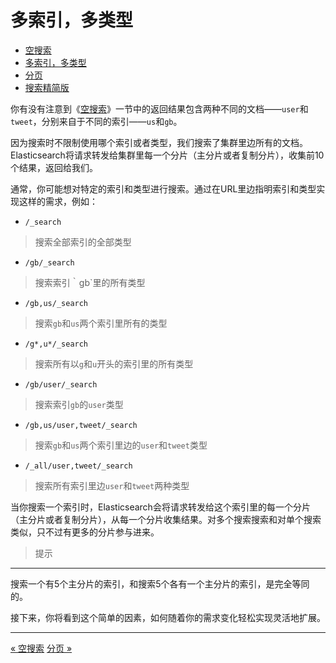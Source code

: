 
多索引，多类型
=============

* [空搜索](the-empty-search.md)
* [多索引，多类型](multi-index-multitype.md)
* [分页](pagination.md)
* [搜索精简版](search-lite.md)

你有没有注意到《[空搜索](the-empty-search.md)》一节中的返回结果包含两种不同的文档——`user`和`tweet`，分别来自于不同的索引——`us`和`gb`。

因为搜索时不限制使用哪个索引或者类型，我们搜索了集群里边所有的文档。Elasticsearch将请求转发给集群里每一个分片（主分片或者复制分片），收集前10个结果，返回给我们。

通常，你可能想对特定的索引和类型进行搜索。通过在URL里边指明索引和类型实现这样的需求，例如：

* ```/_search```

> 搜索全部索引的全部类型

* ```/gb/_search```
   
> 搜索索引｀gb`里的所有类型

* ```/gb,us/_search```

> 搜索`gb`和`us`两个索引里所有的类型

* ```/g*,u*/_search```

> 搜索所有以`g`和`u`开头的索引里的所有类型

* ```/gb/user/_search```

> 搜索索引`gb`的`user`类型

* ```/gb,us/user,tweet/_search```

> 搜索`gb`和`us`两个索引里边的`user`和`tweet`类型

* ```/_all/user,tweet/_search```

> 搜索所有索引里边`user`和`tweet`两种类型

当你搜索一个索引时，Elasticsearch会将请求转发给这个索引里的每一个分片（主分片或者复制分片），从每一个分片收集结果。对多个搜索搜索和对单个搜索类似，只不过有更多的分片参与进来。

> 提示
-----
搜索一个有5个主分片的索引，和搜索5个各有一个主分片的索引，是完全等同的。

接下来，你将看到这个简单的因素，如何随着你的需求变化轻松实现灵活地扩展。

------------------

[« 空搜索](the-empty-search.md)      [分页 »](pagination.md)
